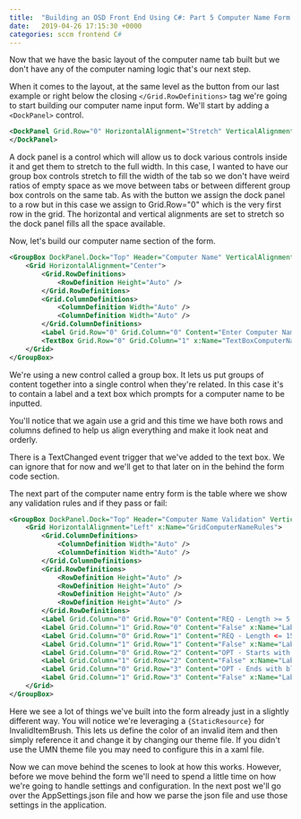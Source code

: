 ```yaml
---
title:  "Building an OSD Front End Using C#: Part 5 Computer Name Form Design"
date:   2019-04-26 17:15:30 +0000
categories: sccm frontend C#
---
```

Now that we have the basic layout of the computer name tab built but we don't have any of the computer naming logic that's our next step.

When it comes to the layout, at the same level as the button from our last example or right below the closing `</Grid.RowDefinitions>` tag we're going to start building our computer name input form. We'll start by adding a `<DockPanel>` control.

```xml
<DockPanel Grid.Row="0" HorizontalAlignment="Stretch" VerticalAlignment="Stretch">
</DockPanel>
```

A dock panel is a control which will allow us to dock various controls inside it and get them to stretch to the full width. In this case, I wanted to have our group box controls stretch to fill the width of the tab so we don't have weird ratios of empty space as we move between tabs or between different group box controls on the same tab. As with the button we assign the dock panel to a row but in this case we assign to Grid.Row="0" which is the very first row in the grid. The horizontal and vertical alignments are set to stretch so the dock panel fills all the space available.

Now, let's build our computer name section of the form.

```xml
<GroupBox DockPanel.Dock="Top" Header="Computer Name" VerticalAlignment="Top" Margin="5,5,5,5">
    <Grid HorizontalAlignment="Center">
        <Grid.RowDefinitions>
            <RowDefinition Height="Auto" />
        </Grid.RowDefinitions>
        <Grid.ColumnDefinitions>
            <ColumnDefinition Width="Auto" />
            <ColumnDefinition Width="Auto" />
        </Grid.ColumnDefinitions>
        <Label Grid.Row="0" Grid.Column="0" Content="Enter Computer Name:" HorizontalAlignment="Left" Margin="10,10,10,10" VerticalAlignment="Top" />
        <TextBox Grid.Row="0" Grid.Column="1" x:Name="TextBoxComputerName" Width="175" HorizontalAlignment="Left" Margin="10,10,10,10" VerticalAlignment="Top" CharacterCasing="Upper" TextChanged="TextBoxComputerName\_TextChanged" />
    </Grid>
</GroupBox>
```

We're using a new control called a group box. It lets us put groups of content together into a single control when they're related. In this case it's to contain a label and a text box which prompts for a computer name to be inputted.

You'll notice that we again use a grid and this time we have both rows and columns defined to help us align everything and make it look neat and orderly.

There is a TextChanged event trigger that we've added to the text box. We can ignore that for now and we'll get to that later on in the behind the form code section.

The next part of the computer name entry form is the table where we show any validation rules and if they pass or fail:

```xml
<GroupBox DockPanel.Dock="Top" Header="Computer Name Validation" VerticalAlignment="Top" Margin="5,5,5,5">
    <Grid HorizontalAlignment="Left" x:Name="GridComputerNameRules">
        <Grid.ColumnDefinitions>
            <ColumnDefinition Width="Auto" />
            <ColumnDefinition Width="Auto" />
        </Grid.ColumnDefinitions>
        <Grid.RowDefinitions>
            <RowDefinition Height="Auto" />
            <RowDefinition Height="Auto" />
            <RowDefinition Height="Auto" />
            <RowDefinition Height="Auto" />
        </Grid.RowDefinitions>
        <Label Grid.Column="0" Grid.Row="0" Content="REQ - Length >= 5:" x:Name="LabelRuleGreaterThan" />
        <Label Grid.Column="1" Grid.Row="0" Content="False" x:Name="LabelRuleGreaterThanStatus" Foreground="{StaticResource InvalidItemBrush}" />
        <Label Grid.Column="0" Grid.Row="1" Content="REQ - Length <= 15:" x:Name="LabelRuleLessThan" />
        <Label Grid.Column="1" Grid.Row="1" Content="False" x:Name="LabelRuleLessThanStatus" Foreground="{StaticResource InvalidItemBrush}" />
        <Label Grid.Column="0" Grid.Row="2" Content="OPT - Starts with UMN:" x:Name="LabelRuleStartsWith" />
        <Label Grid.Column="1" Grid.Row="2" Content="False" x:Name="LabelRuleStartsWithStatus" Foreground="{StaticResource InvalidItemBrush}" />
        <Label Grid.Column="0" Grid.Row="3" Content="OPT - Ends with blah:" x:Name="LabelRuleEndsWith" />
        <Label Grid.Column="1" Grid.Row="3" Content="False" x:Name="LabelRuleEndsWithStatus" Foreground="{StaticResource InvalidItemBrush}" />
    </Grid>
</GroupBox>
```

Here we see a lot of things we've built into the form already just in a slightly different way. You will notice we're leveraging a `{StaticResource}` for InvalidItemBrush. This lets us define the color of an invalid item and then simply reference it and change it by changing our theme file. If you didn't use the UMN theme file you may need to configure this in a xaml file.

Now we can move behind the scenes to look at how this works. However, before we move behind the form we'll need to spend a little time on how we're going to handle settings and configuration. In the next post we'll go over the AppSettings.json file and how we parse the json file and use those settings in the application.
